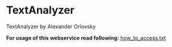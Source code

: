 # TextAnalyzer
TextAnalyzer by Alexander Orlovsky

<b>For usage of this webservice read following:</b> <a href="https://github.com/orlovskyjavaprofi/TextAnalyzer/blob/main/how_to_access.txt">how_to_access.txt</a>
